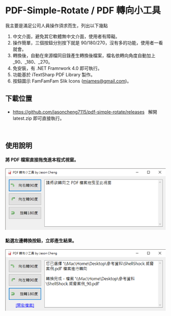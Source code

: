 ﻿# PDF-Simple-Rotate / PDF 轉向小工具




我主要是滿足公司人員操作須求而生，列出以下幾點
  
  


  
  
1. 中文介面，避免其它軟體無中文介面，使用者有障礙。
2. 操作簡單，三個按鈕分別按下就是 90/180/270，沒有多的功能，使用者一看就會。
3. 轉換後，自動在來源檔同目錄產生轉換後檔案，檔名依轉向角度自動加上 _90、_180、_270。
4. 免安裝，有 .NET Framrwork 4.0 即可執行。
5. 功能基於 iTextSharp PDF Library 製作。
6. 按鈕圖示 FamFamFam Slik Icons (mjames@gmail.com)。
   
   
  
  

  
  
  
## 下載位置
  
  
- https://github.com/jasoncheng7115/pdf-simple-rotate/releases  
解開 latest.zip 即可直接執行。
  

  
  
## 使用說明


#### 將 PDF 檔案直接拖曳進本程式視窗。
![image](https://github.com/jasoncheng7115/pdf-simple-rotate/blob/master/READ_01.png?raw=true)

#### 點選左邊轉換按鈕，立即產生結果。
![image](https://github.com/jasoncheng7115/pdf-simple-rotate/blob/master/READ_02.png?raw=true)
